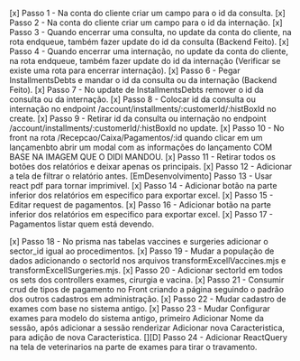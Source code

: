 [x] Passo 1 - Na conta do cliente criar um campo para o id da consulta.
[x] Passo 2 - Na conta do cliente criar um campo para o id da internação.
[x] Passo 3 - Quando encerrar uma consulta, no update da conta do cliente, na rota endqueue, também fazer update do id da consulta (Backend Feito).
[x] Passo 4 - Quando encerrar uma internação, no update da conta do cliente, na rota endqueue, também fazer update do id da internação (Verificar se existe uma rota para encerrar internação).
[x] Passo 6 - Pegar InstallmentsDebts e mandar o id da consulta ou da internação (Backend Feito).
[x] Passo 7 - No update de InstallmentsDebts remover o id da consulta ou da internação.
[x] Passo 8 - Colocar id da consulta ou internação no endpoint /account/installments/:customerId/:histBoxId no create.
[x] Passo 9 - Retirar id da consulta ou internação no endpoint /account/installments/:customerId/:histBoxId no update.
[x] Passo 10 - No front na rota /Recepcao/Caixa/Pagamentos/:id quando clicar em um lançamenbto abrir um modal com as informações do lançamento COM BASE NA IMAGEM QUE O DIDI MANDOU.
[x] Passo 11 - Retirar todos os botões dos relatórios e deixar apenas os principais.
[x] Passo 12 - Adicionar a tela de filtrar o relatório antes.
[EmDesenvolvimento] Passo 13 - Usar react pdf para tornar imprimivel.
[x] Passo 14 - Adicionar botão na parte inferior dos relatórios em especifico para exportar excel.
[x] Passo 15 - Editar request de pagamentos.
[x] Passo 16 - Adicionar botão na parte inferior dos relatórios em especifico para exportar excel.
[x] Passo 17 - Pagamentos listar quem está devendo.

[x] Passo 18 - No prisma nas tabelas vaccines e surgeries adicionar o sector_id igual ao procedimentos.
[x] Passo 19 - Mudar a população de dados adicionando o sectorId nos arquivos transformExcellVaccines.mjs e transformExcellSurgeries.mjs.
[x] Passo 20 - Adicionar sectorId em todos os sets dos controllers exames, cirurgia e vacina.
[x] Passo 21 - Consumir crud de tipos de pagamento no Front criando a página seguindo o padrão dos outros cadastros em administração.
[x] Passo 22 - Mudar cadastro de exames com base no sistema antigo.
[x] Passo 23 - Mudar Configurar exames para modelo do sistema antigo, primeiro Adicionar Nome da sessão, após adicionar a sessão renderizar Adicionar nova Caracteristica, para adição de nova Caracteristica.
[][D] Passo 24 - Adicionar ReactQuery na tela de veterinarios na parte de exames para tirar o travamento.
